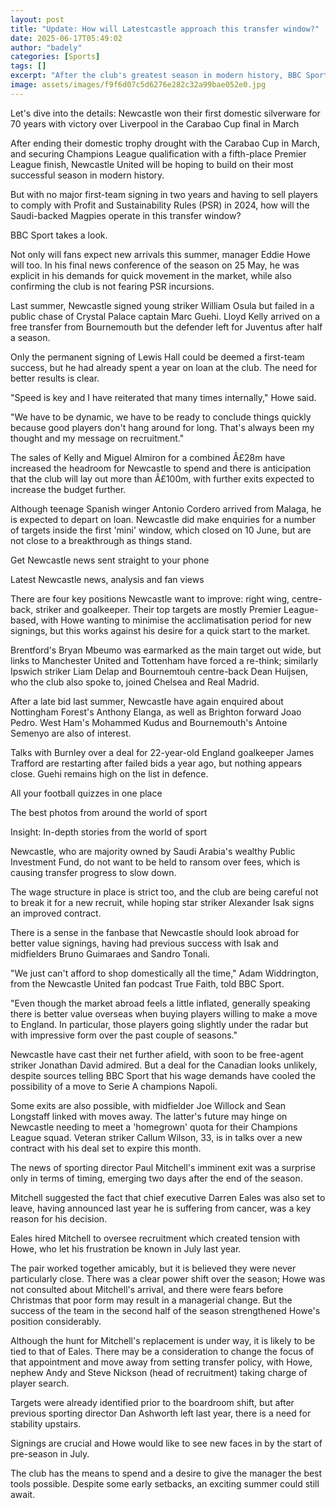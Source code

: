 ```yaml
---
layout: post
title: "Update: How will Latestcastle approach this transfer window?"
date: 2025-06-17T05:49:02
author: "badely"
categories: [Sports]
tags: []
excerpt: "After the club's greatest season in modern history, BBC Sport looks at how Newcastle United could strengthen in this transfer window."
image: assets/images/f9f6d07c5d6276e282c32a99bae052e0.jpg
---
```


Let's dive into the details: Newcastle won their first domestic silverware for 70 years with victory over Liverpool in the Carabao Cup final in March

After ending their domestic trophy drought with the Carabao Cup in March, and securing Champions League qualification with a fifth-place Premier League finish, Newcastle United will be hoping to build on their most successful season in modern history.

But with no major first-team signing in two years and having to sell players to comply with Profit and Sustainability Rules (PSR) in 2024, how will the Saudi-backed Magpies operate in this transfer window? 

BBC Sport takes a look.

Not only will fans expect new arrivals this summer, manager Eddie Howe will too. In his final news conference of the season on 25 May, he was explicit in his demands for quick movement in the market, while also confirming the club is not fearing PSR incursions.

Last summer, Newcastle signed young striker William Osula but failed in a public chase of Crystal Palace captain Marc Guehi. Lloyd Kelly arrived on a free transfer from Bournemouth but the defender left for Juventus after half a season.

Only the permanent signing of Lewis Hall could be deemed a first-team success, but he had already spent a year on loan at the club. The need for better results is clear. 

"Speed is key and I have reiterated that many times internally," Howe said.

"We have to be dynamic, we have to be ready to conclude things quickly because good players don't hang around for long. That's always been my thought and my message on recruitment."

The sales of Kelly and Miguel Almiron for a combined Â£28m have increased the headroom for Newcastle to spend and there is anticipation that the club will lay out more than Â£100m, with further exits expected to increase the budget further.

Although teenage Spanish winger Antonio Cordero arrived from Malaga, he is expected to depart on loan. Newcastle did make enquiries for a number of targets inside the first 'mini' window, which closed on 10 June, but are not close to a breakthrough as things stand.

Get Newcastle news sent straight to your phone

Latest Newcastle news, analysis and fan views

There are four key positions Newcastle want to improve: right wing, centre-back, striker and goalkeeper. Their top targets are mostly Premier League-based, with Howe wanting to minimise the acclimatisation period for new signings, but this works against his desire for a quick start to the market.

Brentford's Bryan Mbeumo was earmarked as the main target out wide, but links to Manchester United and Tottenham have forced a re-think; similarly Ipswich striker Liam Delap and Bournemtouh centre-back Dean Huijsen, who the club also spoke to, joined Chelsea and Real Madrid.

After a late bid last summer, Newcastle have again enquired about Nottingham Forest's Anthony Elanga, as well as Brighton forward Joao Pedro. West Ham's Mohammed Kudus and Bournemouth's Antoine Semenyo are also of interest. 

Talks with Burnley over a deal for 22-year-old England goalkeeper James Trafford are restarting after failed bids a year ago, but nothing appears close. Guehi remains high on the list in defence.

All your football quizzes in one place

The best photos from around the world of sport

Insight: In-depth stories from the world of sport

Newcastle, who are majority owned by Saudi Arabia's wealthy Public Investment Fund, do not want to be held to ransom over fees, which is causing transfer progress to slow down. 

The wage structure in place is strict too, and the club are being careful not to break it for a new recruit, while hoping star striker Alexander Isak signs an improved contract.

There is a sense in the fanbase that Newcastle should look abroad for better value signings, having had previous success with Isak and midfielders Bruno Guimaraes and Sandro Tonali.

"We just can't afford to shop domestically all the time," Adam Widdrington, from the Newcastle United fan podcast True Faith, told BBC Sport.

"Even though the market abroad feels a little inflated, generally speaking there is better value overseas when buying players willing to make a move to England. In particular, those players going slightly under the radar but with impressive form over the past couple of seasons."

Newcastle have cast their net further afield, with soon to be free-agent striker Jonathan David admired. But a deal for the Canadian looks unlikely, despite sources telling BBC Sport that his wage demands have cooled the possibility of a move to Serie A champions Napoli.

Some exits are also possible, with midfielder Joe Willock and Sean Longstaff linked with moves away. The latter's future may hinge on Newcastle needing to meet a 'homegrown' quota for their Champions League squad. Veteran striker Callum Wilson, 33, is in talks over a new contract with his deal set to expire this month.

The news of sporting director Paul Mitchell's imminent exit was a surprise only in terms of timing, emerging two days after the end of the season.

Mitchell suggested the fact that chief executive Darren Eales was also set to leave, having announced last year he is suffering from cancer, was a key reason for his decision.

Eales hired Mitchell to oversee recruitment which created tension with Howe, who let his frustration be known in July last year. 

The pair worked together amicably, but it is believed they were never particularly close. There was a clear power shift over the season; Howe was not consulted about Mitchell's arrival, and there were fears before Christmas that poor form may result in a managerial change. But the success of the team in the second half of the season strengthened Howe's position considerably.

Although the hunt for Mitchell's replacement is under way, it is likely to be tied to that of Eales. There may be a consideration to change the focus of that appointment and move away from setting transfer policy, with Howe, nephew Andy and Steve Nickson (head of recruitment) taking charge of player search.

Targets were already identified prior to the boardroom shift, but after previous sporting director Dan Ashworth left last year, there is a need for stability upstairs.

Signings are crucial and Howe would like to see new faces in by the start of pre-season in July.

The club has the means to spend and a desire to give the manager the best tools possible. Despite some early setbacks, an exciting summer could still await.

